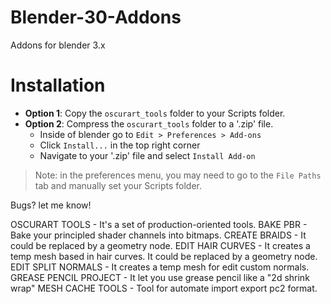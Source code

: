 # Blender-30-Addons
Addons for blender 3.x

# Installation
* **Option 1**: Copy the `oscurart_tools` folder to your Scripts folder.
* **Option 2**: Compress the `oscurart_tools` folder to a '.zip' file.
  * Inside of blender go to `Edit > Preferences > Add-ons`
  * Click `Install...` in the top right corner
  * Navigate to your '.zip' file and select `Install Add-on`

> Note: in the preferences menu, you may need to go to the `File Paths` tab and manually set your Scripts folder.

Bugs? let me know!

OSCURART TOOLS  - It's a set of production-oriented tools.
BAKE PBR - Bake your principled shader channels into bitmaps.
CREATE BRAIDS - It could be replaced by a geometry node.
EDIT HAIR CURVES - It creates a temp mesh based in hair curves. It could be replaced by a geometry node.
EDIT SPLIT NORMALS - It creates a temp mesh for edit custom normals.
GREASE PENCIL PROJECT - It let you use grease pencil like a "2d shrink wrap"
MESH CACHE TOOLS - Tool for automate import export pc2 format.
